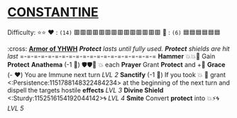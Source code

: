 # [**__CONSTANTINE__**](<https://youtu.be/qXVmZuPOzU0>)
Difficulty: ⭐⭐
:heart: : `(14)` :red_square::red_square::red_square::red_square::red_square::red_square::red_square::red_square::red_square::red_square::red_square::red_square::red_square::red_square:
:large_blue_diamond: : `(6)`   :blue_square::blue_square::blue_square::blue_square::blue_square::blue_square:

:cross: [**Armor of YHWH**](https://media.discordapp.net/attachments/1056365502101979146/1168051983190601769/Constantine.jpg?ex=65505c2e&is=653de72e&hm=29bf78bea6f07608cb513d8343c363f1e67833b283985a0dcff0f7c38662b9f5&=)
*__Protect__ lasts until fully used. __Protect__ shields are hit last*
=-=-=-=-=-=-=-=-=-=-=-=-=-=-=-=-=-=-=-=
**Hammer** :boom::boom::twisted_rightwards_arrows: Gain __Protect__
**Anathema** (-1 :large_blue_diamond:) :shield::shield::twisted_rightwards_arrows: :boom: each
**Prayer** Grant __Protect__ and +:large_blue_diamond:
**Grace** (- :heart:) You are Immune next turn *LVL 2*
**Sanctify** (-1 :large_blue_diamond:) If you took 💥 🔀 grant <:Persistence:1151788148322484234> at the beginning of the next turn and dispell the targets hostile __effects__ *LVL 3*
**Divine Shield** <:Sturdy:1152516154192044142>:cyclone: *LVL 4*
**Smite** Convert __protect__ into :boom::zap::cyclone: *LVL 5*
